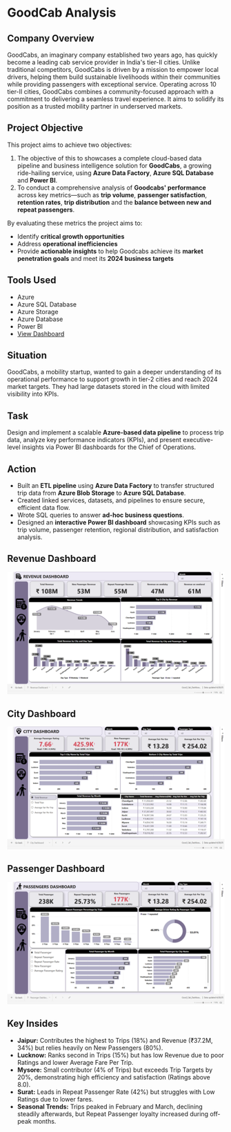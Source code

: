 # GoodCab Analysis

## Company Overview
GoodCabs, an imaginary company established two years ago, has quickly become a leading cab service provider in India's tier-II cities. 
Unlike traditional competitors, GoodCabs is driven by a mission to empower local drivers, helping them build sustainable livelihoods within their communities while providing passengers with exceptional service. 
Operating across 10 tier-II cities, GoodCabs combines a community-focused approach with a commitment to delivering a seamless travel experience. 
It aims to solidify its position as a trusted mobility partner in underserved markets.

## Project Objective
This project aims to achieve two objectives:

1. The objective of this to showcases a complete cloud-based data pipeline and business intelligence solution for **GoodCabs**, a growing ride-hailing service, using **Azure Data Factory**, **Azure SQL Database** and **Power BI**.
2. To conduct a comprehensive analysis of **Goodcabs' performance** across key metrics—such as **trip volume**, **passenger satisfaction**, **retention rates**, **trip distribution** and the **balance between new and repeat passengers**. 

By evaluating these metrics the project aims to:
- Identify **critical growth opportunities**
- Address **operational inefficiencies**
- Provide **actionable insights** to help Goodcabs achieve its **market penetration goals** and meet its **2024 business targets**

## Tools Used
- Azure
- Azure SQL Database
- Azure Storage
- Azure Database
- Power BI
- <a href="https://app.powerbi.com/view?r=eyJrIjoiZTA1NTI5MDAtNzFhOS00OWY5LTg5NDgtZmMzYmJhMTUxYTBlIiwidCI6ImRmODY3OWNkLWE4MGUtNDVkOC05OWFjLWM4M2VkN2ZmOTVhMCJ9">View Dashboard</a>

## **Situation**
GoodCabs, a mobility startup, wanted to gain a deeper understanding of its operational performance to support growth in tier-2 cities and reach 2024 market targets. They had large datasets stored in the cloud with limited visibility into KPIs.

## **Task**
Design and implement a scalable **Azure-based data pipeline** to process trip data, analyze key performance indicators (KPIs), and present executive-level insights via Power BI dashboards for the Chief of Operations.

## **Action**
- Built an **ETL pipeline** using **Azure Data Factory** to transfer structured trip data from **Azure Blob Storage** to **Azure SQL Database**.
- Created linked services, datasets, and pipelines to ensure secure, efficient data flow.
- Wrote SQL queries to answer **ad-hoc business questions**.
- Designed an **interactive Power BI dashboard** showcasing KPIs such as trip volume, passenger retention, regional distribution, and satisfaction analysis.

## Revenue Dashboard
![image alt](https://github.com/bhaskarkumar222/Good_Cab_Analysis/blob/964268730485ad6a5201e8f0e263e854db2d0332/Revenue%20Dashboard.png)

## City Dashboard
![image_alt](https://github.com/bhaskarkumar222/Good_Cab_Analysis/blob/964268730485ad6a5201e8f0e263e854db2d0332/City%20Dashboard.png)

## Passenger Dashboard
![image_alt](https://github.com/bhaskarkumar222/Good_Cab_Analysis/blob/964268730485ad6a5201e8f0e263e854db2d0332/Passenger%20Dashboard.png)

## Key Insides
- **Jaipur:** Contributes the highest to Trips (18%) and Revenue (₹37.2M, 34%) but relies heavily on New Passengers (80%).
- **Lucknow:** Ranks second in Trips (15%) but has low Revenue due to poor Ratings and lower Average Fare Per Trip.
- **Mysore:** Small contributor (4% of Trips) but exceeds Trip Targets by 20%, demonstrating high efficiency and satisfaction (Ratings above 8.0).
- **Surat:** Leads in Repeat Passenger Rate (42%) but struggles with Low Ratings due to lower fares.
- **Seasonal Trends:** Trips peaked in February and March, declining steadily afterwards, but Repeat Passenger loyalty increased during off-peak months.


